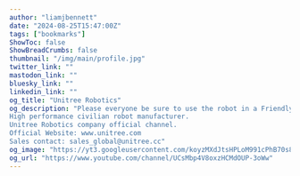 ```yaml
---
author: "liamjbennett"
date: "2024-08-25T15:47:00Z"
tags: ["bookmarks"]
ShowToc: false
ShowBreadCrumbs: false
thumbnail: "/img/main/profile.jpg"
twitter_link: ""
mastodon_link: ""
bluesky_link: ""
linkedin_link: ""
og_title: "Unitree Robotics"
og_description: "Please everyone be sure to use the robot in a Friendly and Safe manner.
High performance civilian robot manufacturer.
Unitree Robotics company official channel.
Official Website: www.unitree.com
Sales contact: sales_global@unitree.cc"
og_image: "https://yt3.googleusercontent.com/koyzMXdJtsHPLoM991cPhB70s8w4x7NsRq8mp5-PtHhAX8c8i4KNdUcDKLVIDgOmvQ-cByGkTzQ=s900-c-k-c0x00ffffff-no-rj"
og_url: "https://www.youtube.com/channel/UCsMbp4V8oxzHCMdOUP-3oWw"
---
```

